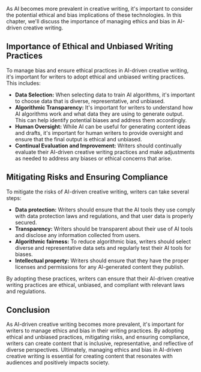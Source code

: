 
As AI becomes more prevalent in creative writing, it's important to consider the potential ethical and bias implications of these technologies. In this chapter, we'll discuss the importance of managing ethics and bias in AI-driven creative writing.

Importance of Ethical and Unbiased Writing Practices
----------------------------------------------------

To manage bias and ensure ethical practices in AI-driven creative writing, it's important for writers to adopt ethical and unbiased writing practices. This includes:

* **Data Selection:** When selecting data to train AI algorithms, it's important to choose data that is diverse, representative, and unbiased.
* **Algorithmic Transparency:** It's important for writers to understand how AI algorithms work and what data they are using to generate output. This can help identify potential biases and address them accordingly.
* **Human Oversight:** While AI can be useful for generating content ideas and drafts, it's important for human writers to provide oversight and ensure that the final output is ethical and unbiased.
* **Continual Evaluation and Improvement:** Writers should continually evaluate their AI-driven creative writing practices and make adjustments as needed to address any biases or ethical concerns that arise.

Mitigating Risks and Ensuring Compliance
----------------------------------------

To mitigate the risks of AI-driven creative writing, writers can take several steps:

* **Data protection:** Writers should ensure that the AI tools they use comply with data protection laws and regulations, and that user data is properly secured.
* **Transparency:** Writers should be transparent about their use of AI tools and disclose any information collected from users.
* **Algorithmic fairness:** To reduce algorithmic bias, writers should select diverse and representative data sets and regularly test their AI tools for biases.
* **Intellectual property:** Writers should ensure that they have the proper licenses and permissions for any AI-generated content they publish.

By adopting these practices, writers can ensure that their AI-driven creative writing practices are ethical, unbiased, and compliant with relevant laws and regulations.

Conclusion
----------

As AI-driven creative writing becomes more prevalent, it's important for writers to manage ethics and bias in their writing practices. By adopting ethical and unbiased practices, mitigating risks, and ensuring compliance, writers can create content that is inclusive, representative, and reflective of diverse perspectives. Ultimately, managing ethics and bias in AI-driven creative writing is essential for creating content that resonates with audiences and positively impacts society.
